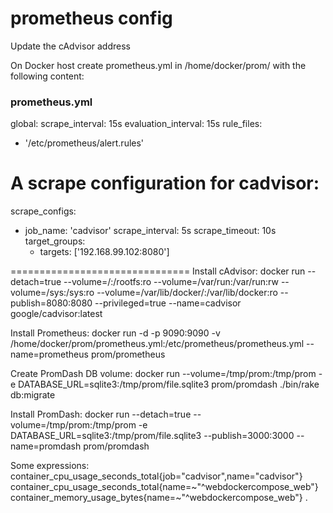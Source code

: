 # prometheus config
Update the cAdvisor address

On Docker host create prometheus.yml in /home/docker/prom/ with the following content:

### prometheus.yml ###
global:
  scrape_interval: 15s
  evaluation_interval: 15s
rule_files:
  - '/etc/prometheus/alert.rules'

# A scrape configuration for cadvisor:
scrape_configs:
  - job_name: 'cadvisor'
    scrape_interval: 5s
    scrape_timeout: 10s
    target_groups:
      - targets: ['192.168.99.102:8080']

===============================
Install cAdvisor:
docker run --detach=true --volume=/:/rootfs:ro --volume=/var/run:/var/run:rw --volume=/sys:/sys:ro --volume=/var/lib/docker/:/var/lib/docker:ro --publish=8080:8080 --privileged=true --name=cadvisor google/cadvisor:latest

Install Prometheus:
docker run -d -p 9090:9090 -v /home/docker/prom/prometheus.yml:/etc/prometheus/prometheus.yml --name=prometheus prom/prometheus

Create PromDash DB volume:
docker run   --volume=/tmp/prom:/tmp/prom   -e DATABASE_URL=sqlite3:/tmp/prom/file.sqlite3 prom/promdash ./bin/rake db:migrate

Install PromDash:
docker run   --detach=true   --volume=/tmp/prom:/tmp/prom   -e DATABASE_URL=sqlite3:/tmp/prom/file.sqlite3   --publish=3000:3000    --name=promdash prom/promdash


Some expressions:
container_cpu_usage_seconds_total{job="cadvisor",name="cadvisor"}
container_cpu_usage_seconds_total{name=~"^webdockercompose_web"}
container_memory_usage_bytes{name=~"^webdockercompose_web"}
.
